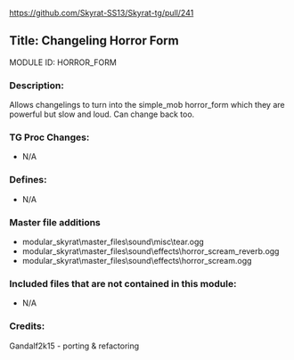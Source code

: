 https://github.com/Skyrat-SS13/Skyrat-tg/pull/241

## Title: Changeling Horror Form

MODULE ID: HORROR_FORM

### Description:

Allows changelings to turn into the simple_mob horror_form which they are powerful but slow and loud. Can change back too.

### TG Proc Changes:

- N/A

### Defines:

- N/A

### Master file additions

- modular_skyrat\master_files\sound\misc\tear.ogg
- modular_skyrat\master_files\sound\effects\horror_scream_reverb.ogg
- modular_skyrat\master_files\sound\effects\horror_scream.ogg

### Included files that are not contained in this module:

- N/A

### Credits:
Gandalf2k15 - porting & refactoring

